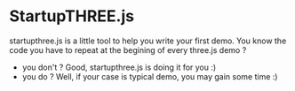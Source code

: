 # StartupTHREE.js

startupthree.js is a little tool to help you write your first demo.
You know the code you have to repeat at the begining of every 
three.js demo ? 
- you don't ? Good, startupthree.js is doing it for you :)
- you do ? Well, if your case is typical demo, you may gain some time :)

